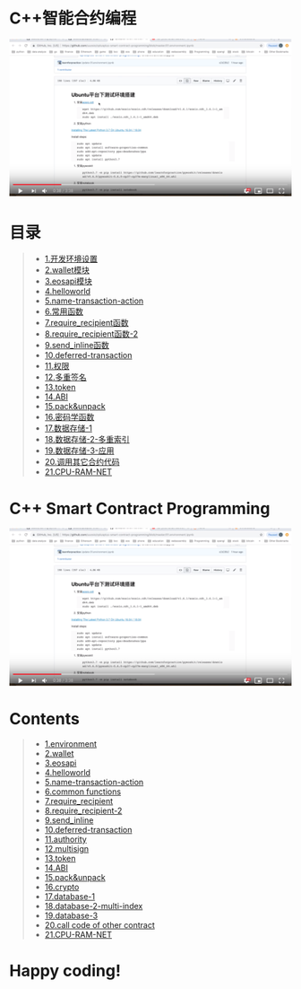 

# C++智能合约编程

[![](images/c++-smart-contract-programming.png?raw=true)](https://www.bilibili.com/video/av56769964 "C++ Smart Contract Programming Brief Introduction")


# 目录

> - [1.开发环境设置](https://uuosio.github.io/cplusplus-smart-contract-programming/01.environment.html)
> - [2.wallet模块](https://uuosio.github.io/cplusplus-smart-contract-programming/02.wallet.html)
> - [3.eosapi模块](https://uuosio.github.io/cplusplus-smart-contract-programming/03.eosapi.html)
> - [4.helloworld](https://uuosio.github.io/cplusplus-smart-contract-programming/04.helloworld.html)
> - [5.name-transaction-action](https://uuosio.github.io/cplusplus-smart-contract-programming/05.name-transaction-action.html)
> - [6.常用函数](https://uuosio.github.io/cplusplus-smart-contract-programming/06.common-functions.html)
> - [7.require_recipient函数](https://uuosio.github.io/cplusplus-smart-contract-programming/07.require_recipient.html)
> - [8.require_recipient函数-2](https://uuosio.github.io/cplusplus-smart-contract-programming/08.require_recipient-2.html)
> - [9.send_inline函数](https://uuosio.github.io/cplusplus-smart-contract-programming/09.send_inline.html)
> - [10.deferred-transaction](https://uuosio.github.io/cplusplus-smart-contract-programming/10.deffered_transanction.html)
> - [11.权限](https://uuosio.github.io/cplusplus-smart-contract-programming/11.authority.html)
> - [12.多重签名](https://uuosio.github.io/cplusplus-smart-contract-programming/12.multi-sign.html)
> - [13.token](https://uuosio.github.io/cplusplus-smart-contract-programming/13.token.html)
> - [14.ABI](https://uuosio.github.io/cplusplus-smart-contract-programming/14.abi.html)
> - [15.pack&unpack](https://uuosio.github.io/cplusplus-smart-contract-programming/15.pack&unpack.html)
> - [16.密码学函数](https://uuosio.github.io/cplusplus-smart-contract-programming/16.crypto.html)
> - [17.数据存储-1](https://uuosio.github.io/cplusplus-smart-contract-programming/17.database-1.html)
> - [18.数据存储-2-多重索引](https://uuosio.github.io/cplusplus-smart-contract-programming/18.database-multiindex.html)
> - [19.数据存储-3-应用](https://uuosio.github.io/cplusplus-smart-contract-programming/19.database-3.html)
> - [20.调用其它合约代码](https://uuosio.github.io/cplusplus-smart-contract-programming/20.call-other-contract.html)
> - [21.CPU-RAM-NET](https://uuosio.github.io/cplusplus-smart-contract-programming/21.CPU-RAM-NET.html)


# C++ Smart Contract Programming

[![](images/c++-smart-contract-programming.png?raw=true)](https://www.youtube.com/watch?v=cryCJU-uIy0 "C++ Smart Contract Programming Brief Introduction")

# Contents

> - [1.environment](https://uuosio.github.io/cplusplus-smart-contract-programming/01.environment.html)
> - [2.wallet](https://uuosio.github.io/cplusplus-smart-contract-programming/02.wallet.html)
> - [3.eosapi](https://uuosio.github.io/cplusplus-smart-contract-programming/03.eosapi.html)
> - [4.helloworld](https://uuosio.github.io/cplusplus-smart-contract-programming/04.helloworld.html)
> - [5.name-transaction-action](https://uuosio.github.io/cplusplus-smart-contract-programming/05.name-transaction-action.html)
> - [6.common functions](https://uuosio.github.io/cplusplus-smart-contract-programming/06.common-functions.html)
> - [7.require_recipient](https://uuosio.github.io/cplusplus-smart-contract-programming/07.require_recipient.html)
> - [8.require_recipient-2](https://uuosio.github.io/cplusplus-smart-contract-programming/08.require_recipient-2.html)
> - [9.send_inline](https://uuosio.github.io/cplusplus-smart-contract-programming/09.send_inline.html)
> - [10.deferred-transaction](https://uuosio.github.io/cplusplus-smart-contract-programming/10.deffered_transanction.html)
> - [11.authority](https://uuosio.github.io/cplusplus-smart-contract-programming/11.authority.html)
> - [12.multisign](https://uuosio.github.io/cplusplus-smart-contract-programming/12.multi-sign.html)
> - [13.token](https://uuosio.github.io/cplusplus-smart-contract-programming/13.token.html)
> - [14.ABI](https://uuosio.github.io/cplusplus-smart-contract-programming/14.abi.html)
> - [15.pack&unpack](https://uuosio.github.io/cplusplus-smart-contract-programming/15.pack&unpack.html)
> - [16.crypto](https://uuosio.github.io/cplusplus-smart-contract-programming/16.crypto.html)
> - [17.database-1](https://uuosio.github.io/cplusplus-smart-contract-programming/17.database-1.html)
> - [18.database-2-multi-index](https://uuosio.github.io/cplusplus-smart-contract-programming/18.database-multiindex.html)
> - [19.database-3](https://uuosio.github.io/cplusplus-smart-contract-programming/19.database-3.html)
> - [20.call code of other contract](https://uuosio.github.io/cplusplus-smart-contract-programming/20.call-other-contract.html)
> - [21.CPU-RAM-NET](https://uuosio.github.io/cplusplus-smart-contract-programming/21.CPU-RAM-NET.html)

# Happy coding!